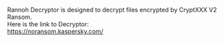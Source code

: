 Rannoh Decryptor is designed to decrypt files encrypted by CryptXXX V2 Ransom.\
Here is the link to Decryptor:\
https://noransom.kaspersky.com/
